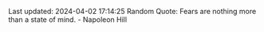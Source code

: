 Last updated: 2024-04-02 17:14:25
Random Quote: Fears are nothing more than a state of mind. - Napoleon Hill